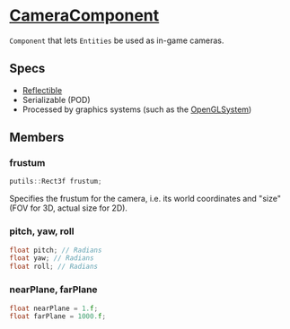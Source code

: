 # [CameraComponent](CameraComponent.hpp)

`Component` that lets `Entities` be used as in-game cameras.

## Specs

* [Reflectible](https://github.com/phisko/putils/blob/master/reflection.md)
* Serializable (POD)
* Processed by graphics systems (such as the [OpenGLSystem](../../systems/opengl/OpenGLSystem.md))

## Members

### frustum

```cpp
putils::Rect3f frustum;
```

Specifies the frustum for the camera, i.e. its world coordinates and "size" (FOV for 3D, actual size for 2D).

### pitch, yaw, roll

```cpp
float pitch; // Radians
float yaw; // Radians
float roll; // Radians
```

### nearPlane, farPlane

```cpp
float nearPlane = 1.f;
float farPlane = 1000.f;
```